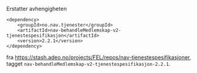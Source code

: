 Erstatter avhengigheten

```
<dependency>
    <groupId>no.nav.tjenester</groupId>
    <artifactId>nav-behandleMedlemskap-v2-tjenestespesifikasjon</artifactId>
    <version>2.2.1</version>
</dependency>
```

fra https://stash.adeo.no/projects/FEL/repos/nav-tjenestespesifikasjoner,
tagget `nav-behandleMedlemskap-v2-tjenestespesifikasjon-2.2.1`.
